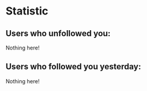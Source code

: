 # Statistic
## Users who unfollowed you:
Nothing here!
## Users who followed you yesterday:
Nothing here!